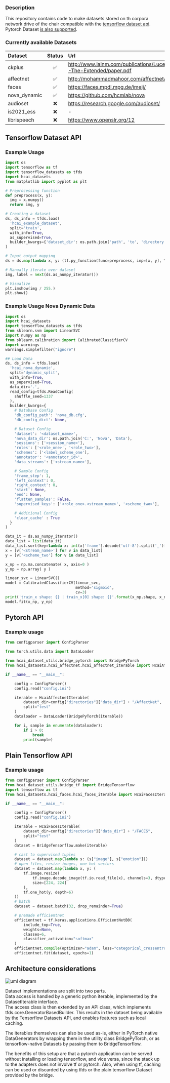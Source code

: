 ### Description
This repository contains code to make datasets stored on th corpora network drive of the chair
compatible with the [tensorflow dataset api](https://www.tensorflow.org/api_docs/python/tf/data/Dataset).
Pytorch Dataset [is also supported](https://pytorch.org/vision/stable/datasets.html).
 
### Currently available Datasets

| Dataset       | Status        | Url  |
| :------------- |:-------------:| :-----|
| ckplus        | ✅             | http://www.iainm.com/publications/Lucey2010-The-Extended/paper.pdf |
| affectnet     | ✅             | http://mohammadmahoor.com/affectnet/ |
| faces         | ✅             |    https://faces.mpdl.mpg.de/imeji/ |
| nova_dynamic  | ✅             |    https://github.com/hcmlab/nova |
| audioset      | ❌             | https://research.google.com/audioset/ |
| is2021_ess    | ❌             |    -|
| librispeech   | ❌             |    https://www.openslr.org/12 |


## Tensorflow Dataset API

### Example Usage

```python
import os
import tensorflow as tf
import tensorflow_datasets as tfds
import hcai_datasets
from matplotlib import pyplot as plt

# Preprocessing function
def preprocess(x, y):
  img = x.numpy()
  return img, y

# Creating a dataset
ds, ds_info = tfds.load(
  'hcai_example_dataset',
  split='train',
  with_info=True,
  as_supervised=True,
  builder_kwargs={'dataset_dir': os.path.join('path', 'to', 'directory')}
)

# Input output mapping
ds = ds.map(lambda x, y: (tf.py_function(func=preprocess, inp=[x, y], Tout=[tf.float32, tf.int64])))

# Manually iterate over dataset
img, label = next(ds.as_numpy_iterator())

# Visualize
plt.imshow(img / 255.)
plt.show()
```

### Example Usage Nova Dynamic Data
```python
import os
import hcai_datasets
import tensorflow_datasets as tfds
from sklearn.svm import LinearSVC
import numpy as np
from sklearn.calibration import CalibratedClassifierCV
import warnings
warnings.simplefilter("ignore")

## Load Data
ds, ds_info = tfds.load(
  'hcai_nova_dynamic',
  split='dynamic_split',
  with_info=True,
  as_supervised=True,
  data_dir='.',
  read_config=tfds.ReadConfig(
    shuffle_seed=1337
  ),
  builder_kwargs={
    # Database Config
    'db_config_path': 'nova_db.cfg',
    'db_config_dict': None,

    # Dataset Config
    'dataset': '<dataset_name>',
    'nova_data_dir': os.path.join('C:', 'Nova', 'Data'),
    'sessions': ['<session_name>'],
    'roles': ['<role_one>', '<role_two>'],
    'schemes': ['<label_scheme_one'],
    'annotator': '<annotator_id>',
    'data_streams': ['<stream_name>'],

    # Sample Config
    'frame_step': 1,
    'left_context': 0,
    'right_context': 0,
    'start': None,
    'end': None,
    'flatten_samples': False, 
    'supervised_keys': ['<role_one>.<stream_name>', '<scheme_two>'],

    # Additional Config
    'clear_cache' : True
  }
)

data_it = ds.as_numpy_iterator()
data_list = list(data_it)
data_list.sort(key=lambda x: int(x['frame'].decode('utf-8').split('_')[0]))
x = [v['<stream_name>'] for v in data_list]
y = [v['<scheme_two'] for v in data_list]

x_np = np.ma.concatenate( x, axis=0 )
y_np = np.array( y )

linear_svc = LinearSVC()
model = CalibratedClassifierCV(linear_svc,
                               method='sigmoid',
                               cv=3)
print('train_x shape: {} | train_x[0] shape: {}'.format(x_np.shape, x_np[0].shape))
model.fit(x_np, y_np)
```

## Pytorch API

### Example usage

```python
from configparser import ConfigParser

from torch.utils.data import DataLoader

from hcai_dataset_utils.bridge_pytorch import BridgePyTorch
from hcai_datasets.hcai_affectnet.hcai_affectnet_iterable import HcaiAffectnetIterable

if __name__ == "__main__":

    config = ConfigParser()
    config.read("config.ini")

    iterable = HcaiAffectnetIterable(
        dataset_dir=config["directories"]["data_dir"] + "/AffectNet",
        split="test"
    )
    dataloader = DataLoader(BridgePyTorch(iterable))

    for i, sample in enumerate(dataloader):
        if i > 0:
            break
        print(sample)
```


## Plain Tensorflow API

### Example usage

```python
from configparser import ConfigParser
from hcai_dataset_utils.bridge_tf import BridgeTensorflow
import tensorflow as tf
from hcai_datasets.hcai_faces.hcai_faces_iterable import HcaiFacesIterable

if __name__ == "__main__":

    config = ConfigParser()
    config.read("config.ini")

    iterable = HcaiFacesIterable(
        dataset_dir=config["directories"]["data_dir"] + "/FACES",
        split="test"
    )
    dataset = BridgeTensorflow.make(iterable)

    # cast to supervised tuples
    dataset = dataset.map(lambda s: (s["image"], s["emotion"]))
    # open files, resize images, one-hot vectors
    dataset = dataset.map(lambda x, y: (
        tf.image.resize(
            tf.image.decode_image(tf.io.read_file(x), channels=3, dtype=tf.uint8, expand_animations=False),
            size=[224, 224]
        ),
        tf.one_hot(y, depth=6)
    ))
    # batch
    dataset = dataset.batch(32, drop_remainder=True)

    # premade efficientnet
    efficientnet = tf.keras.applications.EfficientNetB0(
        include_top=True,
        weights=None,
        classes=6,
        classifier_activation="softmax"
    )
    efficientnet.compile(optimizer="adam", loss="categorical_crossentropy")
    efficientnet.fit(dataset, epochs=1)
```


## Architecture considerations

![uml diagram](image/architecture.png)

Dataset implementations are split into two parts.\
Data access is handled by a generic python iterable, implemented by the DatasetIterable interface.\
The access class is then extended by an API class, which implements tfds.core.GeneratorBasedBuilder.
This results in the dataset being available by the Tensorflow Datasets API, and enables features 
such as local caching.

The iterables themselves can also be used as-is, either in PyTorch native DataGenerators by wrapping them in
the utility class BridgePyTorch, or as tensorflow-native Datasets by passing them to BridgeTensorflow.

The benefits of this setup are that a pytorch application can be served without installing or loading 
tensorflow, and vice versa, since the stack up to the adapters does not involve tf or pytorch. 
Also, when using tf, caching can be used or discarded by using tfds or the plain tensorflow Dataset
provided by the bridge.
